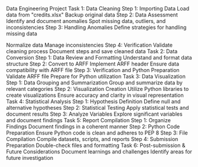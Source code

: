 Data Engineering Project
Task 1: Data Cleaning
Step 1: Importing Data
Load data from "credits.xlsx"
Backup original data
Step 2: Data Assessment
Identify and document anomalies
Spot missing data, outliers, and inconsistencies
Step 3: Handling Anomalies
Define strategies for handling missing data

Normalize data
Manage inconsistencies
Step 4: Verification
Validate cleaning process
Document steps and save cleaned data
Task 2: Data Conversion
Step 1: Data Review and Formatting
Understand and format data structure
Step 2: Convert to ARFF
Implement ARFF header
Ensure data compatibility with ARFF file
Step 3: Verification and Python Preparation
Validate ARFF file
Prepare for Python utilization
Task 3: Data Visualization
Step 1: Data Grouping and Summarization
Group and summarize data by relevant categories
Step 2: Visualization Creation
Utilize Python libraries to create visualizations
Ensure accuracy and clarity in visual representation
Task 4: Statistical Analysis
Step 1: Hypothesis Definition
Define null and alternative hypotheses
Step 2: Statistical Testing
Apply statistical tests and document results
Step 3: Analyze Variables
Explore significant variables and document findings
Task 5: Report Compilation
Step 1: Organize Findings
Document findings in a coherent manner
Step 2: Python Code Preparation
Ensure Python code is clean and adheres to PEP 8
Step 3: File Compilation
Compile datasets, scripts, and reports
Step 4: Submission Preparation
Double-check files and formatting
Task 6: Post-submission & Future Considerations
Document learnings and challenges
Identify areas for future investigation
